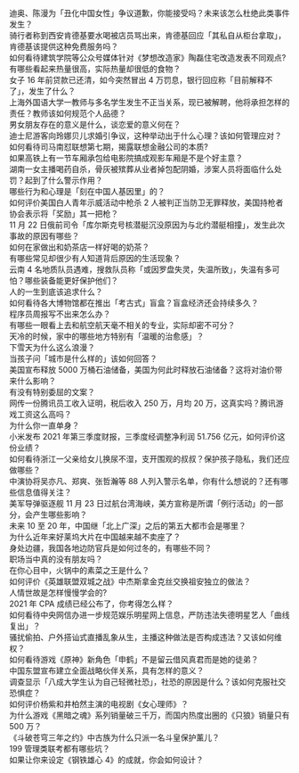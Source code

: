 迪奥、陈漫为「丑化中国女性」争议道歉，你能接受吗？未来该怎么杜绝此类事件发生？  
骑行者称到西安肯德基要水喝被店员骂出来，肯德基回应「其私自从柜台拿取」，肯德基该提供这种免费服务吗？  
如何看待建筑学院等公众号媒体针对《梦想改造家》陶磊住宅改造发表不同观点?  
有哪些看起来热量很高，实际热量却很低的食物？  
女子 16 年前贷款已还清，如今突然冒出 4 万罚息，银行回应称「目前解释不了」，发生了什么？  
上海外国语大学一教师与多名学生发生不正当关系，现已被解聘，他将承担怎样的责任？教师该如何规范个人品德？  
男女朋友存在的意义是什么，谈恋爱的意义何在？  
迪士尼游客向玲娜贝儿求婚引争议，这种举动出于什么心理？该如何管理应对？  
如何看待司马南怼联想第七期，揭露联想金融公司的本质?  
如果高铁上有一节车厢承包给电影院搞成观影车厢是不是个好主意？  
湖南一女主播喝药自杀，骨灰被殡葬从业者掉包配阴婚，涉案人员将面临什么处罚？起到了什么警示作用？  
哪些行为和心理是「刻在中国人基因里」的？  
如何评价美国白人青年示威活动中枪杀 2 人被判正当防卫无罪释放，美国持枪者协会表示将「奖励」其一把枪？  
11 月 22 日俄前司令「库尔斯克号核潜艇沉没原因为与北约潜艇相撞」，发生此次事故的原因有哪些？  
如何在家做出和奶茶店一样好喝的奶茶？  
有哪些常见却很少有人知道背后原因的生活现象？  
云南 4 名地质队员遇难，搜救队员称「或因罗盘失灵，失温所致」，失温有多可怕？哪些装备能更好保护他们？  
人的一生到底该追求什么？  
如何看待各大博物馆都在推出「考古式」盲盒？盲盒经济还会持续多久？  
程序员周报写不出来怎么办？  
有哪些一眼看上去和航空航天毫不相关的专业，实际却密不可分？  
天冷的时候，家中的哪些地方特别有「温暖的治愈感」？  
下雪天为什么这么浪漫？  
当孩子问「城市是什么样的」该如何回答？  
美国宣布释放 5000 万桶石油储备，美国为何此时释放石油储备？这将对油价带来什么影响？  
有没有特别委屈的文案？  
网传一份腾讯员工收入证明，税后收入 250 万，月均 20 万，这真实吗？腾讯游戏工资这么高吗？  
为什么你一直单身？  
小米发布 2021 年第三季度财报，三季度经调整净利润 51.756 亿元，如何评价这份业绩？  
如何看待浙江一父亲给女儿换尿不湿，支开围观的叔叔？保护孩子隐私，我们还应做哪些？  
中演协将吴亦凡、郑爽、张哲瀚等 88 人列入警示名单，你有什么想说的？还有哪些信息值得关注？  
美军导弹驱逐舰 11 月 23 日过航台湾海峡，美方宣称是所谓「例行活动」的一部分，会产生哪些影响？  
未来 10 至 20 年，中国继「北上广深」之后的第五大都市会是哪里？  
为什么近年来好莱坞大片在中国越来越不卖座了？  
身处边疆，我国各地边防官兵是如何过冬的，有哪些不同？  
职场当中真的没有朋友吗？  
在你心目中，火锅中的素菜之王是什么？  
如何评价《英雄联盟双城之战》中杰斯拿金克丝交换祖安独立的做法？  
人情世故是怎样慢慢学会的?  
2021 年 CPA 成绩已经公布了，你考得怎么样？  
如何看待中央网信办进一步规范娱乐明星网上信息，严防违法失德明星艺人「曲线复出」？  
骚扰偷拍、户外搭讪式直播乱象从生，主播这种做法是否构成违法？又该如何维权？  
如何看待游戏《原神》新角色「申鹤」不是留云借风真君而是她的徒弟？  
中国东盟宣布建立全面战略伙伴关系，具有怎样的意义？  
调查显示「八成大学生认为自己轻微社恐」，社恐的原因是什么？该如何克服社交恐惧症？  
如何评价杨紫和井柏然主演的电视剧《女心理师》？  
为什么游戏《黑暗之魂》系列销量破三千万，而国内热度出圈的《只狼》销量只有 500 万？  
《斗破苍穹三年之约》中古族为什么只派一名斗皇保护薰儿？  
199 管理类联考都有哪些坑？  
如果让你来设定《钢铁雄心 4》的成就，你会如何设计？  
